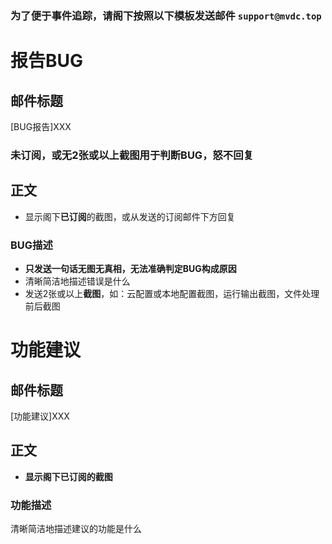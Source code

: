 ### 为了便于事件追踪，请阁下按照以下模板发送邮件 `support@mvdc.top`

# 报告BUG
## 邮件标题
[BUG报告]XXX

### 未订阅，或无2张或以上截图用于判断BUG，怒不回复

## 正文
* 显示阁下**已订阅**的截图，或从发送的订阅邮件下方回复

### BUG描述
* **只发送一句话无图无真相，无法准确判定BUG构成原因**
* 清晰简洁地描述错误是什么
* 发送2张或以上**截图**，如：云配置或本地配置截图，运行输出截图，文件处理前后截图

# 功能建议
## 邮件标题
[功能建议]XXX

## 正文
* **显示阁下已订阅的截图**

### 功能描述
清晰简洁地描述建议的功能是什么
